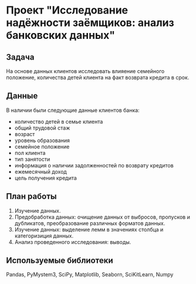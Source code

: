 # Проект "Исследование надёжности заёмщиков: анализ банковских данных"

## Задача

На основе данных клиентов исследовать влияение семейного положение, количества детей клиента на факт возврата кредита в срок.

## Данные

В наличии были следующие данные клиентов банка:

- количество детей в семье клиента
- общий трудовой стаж
- возраст
- уровень образования
- семейное положение
- пол клиента
- тип занятости
- информация о наличии задолженностей по возврату кредитов
- ежемесячный доход
- цель получения кредита

## План работы

1. Изучение данных.
2. Предобработка данных: очищение данных от выбросов, пропусков и дубликатов, преобразование различных форматов данных.
3. Изучение данных: выделение лемм в значениях столбца и категоризиция данных.
4. Анализ проведенного исследования: выводы.

## Используемые библиотеки

Pandas, PyMystem3, SciPy, Matplotlib, Seaborn, SciKitLearn, Numpy